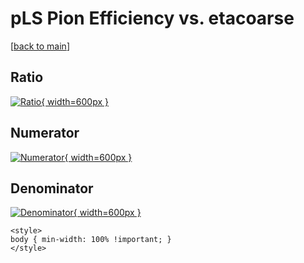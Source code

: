 # pLS Pion Efficiency vs. etacoarse

[[back to main](./)]



## Ratio

[![Ratio](../mtv/var/pLS_211_eff_etacoarse.png){ width=600px }](../mtv/var/pLS_211_eff_etacoarse.pdf)

## Numerator

[![Numerator](../mtv/num/pLS_211_eff_etacoarse_num0.png){ width=600px }](../mtv/num/pLS_211_eff_etacoarse_num0.pdf)

## Denominator

[![Denominator](../mtv/den/pLS_211_eff_etacoarse_den.png){ width=600px }](../mtv/den/pLS_211_eff_etacoarse_den.pdf)


``` {=html}
<style>
body { min-width: 100% !important; }
</style>
```
